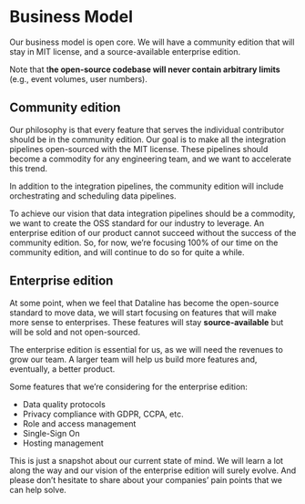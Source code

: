 # Business Model



Our business model is open core. We will have a community edition that will stay in MIT license, and a source-available enterprise edition. 

Note that t**he open-source codebase will never contain arbitrary limits** \(e.g., event volumes, user numbers\).

## **Community edition**

Our philosophy is that every feature that serves the individual contributor should be in the community edition. Our goal is to make all the integration pipelines open-sourced with the MIT license. These pipelines should become a commodity for any engineering team, and we want to accelerate this trend.

In addition to the integration pipelines, the community edition will include orchestrating and scheduling data pipelines.

To achieve our vision that data integration pipelines should be a commodity, we want to create the OSS standard for our industry to leverage. An enterprise edition of our product cannot succeed without the success of the community edition. So, for now, we’re focusing 100% of our time on the community edition, and will continue to do so for quite a while.

## **Enterprise edition**

At some point, when we feel that Dataline has become the open-source standard to move data, we will start focusing on features that will make more sense to enterprises. These features will stay **source-available** but will be sold and not open-sourced. 

The enterprise edition is essential for us, as we will need the revenues to grow our team. A larger team will help us build more features and, eventually, a better product. 

Some features that we’re considering for the enterprise edition:

* Data quality protocols
* Privacy compliance with GDPR, CCPA, etc.
* Role and access management
* Single-Sign On
* Hosting management

This is just a snapshot about our current state of mind. We will learn a lot along the way and our vision of the enterprise edition will surely evolve. And please don’t hesitate to share about your companies’ pain points that we can help solve.


